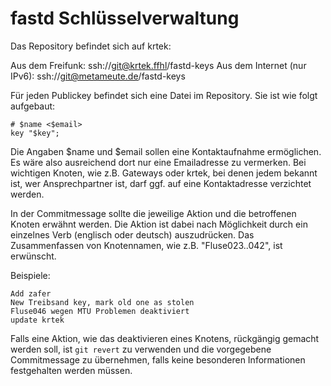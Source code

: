 # fastd Schlüsselverwaltung

Das Repository befindet sich auf krtek:

Aus dem Freifunk:            ssh://git@krtek.ffhl/fastd-keys
Aus dem Internet (nur IPv6): ssh://git@metameute.de/fastd-keys

Für jeden Publickey befindet sich eine Datei im Repository. Sie ist
wie folgt aufgebaut:

    # $name <$email>
    key "$key";

Die Angaben $name und $email sollen eine Kontaktaufnahme ermöglichen.
Es wäre also ausreichend dort nur eine Emailadresse zu vermerken. Bei
wichtigen Knoten, wie z.B. Gateways oder krtek, bei denen jedem bekannt
ist, wer Ansprechpartner ist, darf ggf. auf eine Kontaktadresse
verzichtet werden.

In der Commitmessage sollte die jeweilige Aktion und die betroffenen
Knoten erwähnt werden. Die Aktion ist dabei nach Möglichkeit durch ein
einzelnes Verb (englisch oder deutsch) auszudrücken. Das Zusammenfassen
von Knotennamen, wie z.B. "Fluse023..042", ist erwünscht.

Beispiele:

    Add zafer
    New Treibsand key, mark old one as stolen
    Fluse046 wegen MTU Problemen deaktiviert
    update krtek

Falls eine Aktion, wie das deaktivieren eines Knotens, rückgängig
gemacht werden soll, ist `git revert` zu verwenden und die vorgegebene
Commitmessage zu übernehmen, falls keine besonderen Informationen
festgehalten werden müssen.